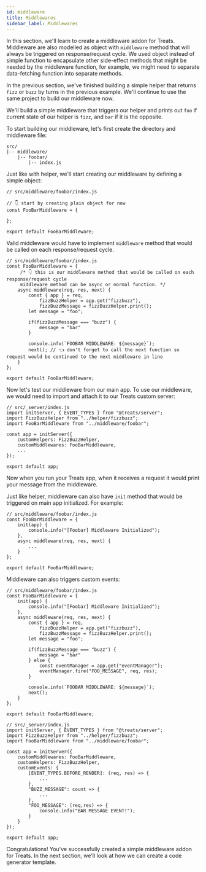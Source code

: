 ```yaml
---
id: middleware
title: Middlewares
sidebar_label: Middlewares
---
```


In this section, we'll learn to create a middleware addon for Treats. Middleware are also modelled as object with `middleware` method that will always be triggered on response/request cycle. We used object instead of simple function to encapsulate other side-effect methods that might be needed by the middleware function, for example, we might need to separate data-fetching function into separate methods.

In the previous section, we've finished building a simple helper that returns `fizz` or `buzz` by turns in the previous example. We'll continue to use the same project to build our middleware now.

We'll build a simple middleware that triggers our helper and prints out `foo` if current state of our helper is `fizz`, and `bar` if it is the opposite.

To start building our middleware, let's first create the directory and middleware file:

```
src/
|-- middleware/
    |-- foobar/
        |-- index.js
```

Just like with helper, we'll start creating our middleware by defining a simple object:

```
// src/middleware/foobar/index.js

// 👇 start by creating plain object for now
const FooBarMiddleware = {

};

export default FooBarMiddleware;
```

Valid middleware would have to implement `middleware` method that would be called on each response/request cycle.

```
// src/middleware/foobar/index.js
const FooBarMiddleware = {
     /* 👇 this is our middleware method that would be called on each response/request cycle
     middleware method can be async or normal function. */
    async middleware(req, res, next) {
        const { app } = req,
            fizzBuzzHelper = app.get("fizzbuzz"),
            fizzBuzzMessage = fizzBuzzHelper.print();
        let message = "foo";

        if(fizzBuzzMessage === "buzz") {
            message = "bar"
        }

        console.info(`FOOBAR MIDDLEWARE: ${message}`);
        next(); // 👈 don't forget to call the next function so request would be continued to the next middleware in line
    }
};

export default FooBarMiddleware;
```

Now let's test our middleware from our main app. To use our middleware, we would need to import and attach it to our Treats custom server:

```
// src/_server/index.js
import initServer, { EVENT_TYPES } from "@treats/server";
import FizzBuzzHelper from "../helper/fizzbuzz";
import FooBarMiddleware from "../middleware/foobar";

const app = initServer({
    customHelpers: FizzBuzzHelper,
    customMiddlewares: FooBarMiddleware,
    ...
});

export default app;
```

Now when you run your Treats app, when it receives a request it would print your message from the middleware.

Just like helper, middleware can also have `init` method that would be triggered on main app initialized. For example:

```
// src/middleware/foobar/index.js
const FooBarMiddleware = {
    init(app) {
        console.info("[Foobar] Middleware Initialized");
    },
    async middleware(req, res, next) {
        ...
    }
};

export default FooBarMiddleware;
```

Middleware can also triggers custom events:

```
// src/middleware/foobar/index.js
const FooBarMiddleware = {
    init(app) {
        console.info("[Foobar] Middleware Initialized");
    },
    async middleware(req, res, next) {
        const { app } = req,
            fizzBuzzHelper = app.get("fizzbuzz"),
            fizzBuzzMessage = fizzBuzzHelper.print();
        let message = "foo";

        if(fizzBuzzMessage === "buzz") {
            message = "bar"
        } else {
            const eventManager = app.get("eventManager");
            eventManager.fire("FOO_MESSAGE", req, res);
        }

        console.info(`FOOBAR MIDDLEWARE: ${message}`);
        next();
    }
};

export default FooBarMiddleware;
```

```
// src/_server/index.js
import initServer, { EVENT_TYPES } from "@treats/server";
import FizzBuzzHelper from "../helper/fizzbuzz";
import FooBarMiddleware from "../middleware/foobar";

const app = initServer({
    customMiddlewares: FooBarMiddleware,
    customHelpers: FizzBuzzHelper,
    customEvents: {
        [EVENT_TYPES.BEFORE_RENDER]: (req, res) => {
            ...
        },
        "BUZZ_MESSAGE": count => {
            ...
        },
        "FOO_MESSAGE": (req,res) => {
            console.info("BAR MESSAGE EVENT!");
        }
    }
});

export default app;
```

Congratulations! You've successfully created a simple middleware addon for Treats. In the next section, we'll look at how we can create a code generator template.
